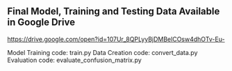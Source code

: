 
## Final Model, Training and Testing Data Available in Google Drive

https://drive.google.com/open?id=107Ur_8QPLyyBjDMBelCOsw4dhOTv-Eu-


Model Training code: train.py
Data Creation code: convert_data.py
Evaluation code: evaluate_confusion_matrix.py
